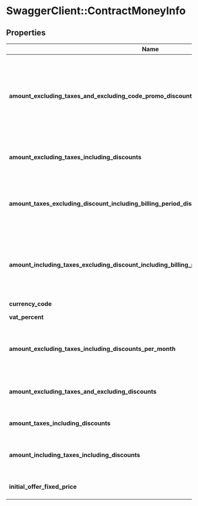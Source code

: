 # SwaggerClient::ContractMoneyInfo

## Properties
Name | Type | Description | Notes
------------ | ------------- | ------------- | -------------
**amount_excluding_taxes_and_excluding_code_promo_discount_including_billing_period_discount** | **Float** | The amount excluding taxes and excluding code promo discount including billing period discount. | [optional] 
**amount_excluding_taxes_including_discounts** | **Float** | The amount excluding taxes including discounts. | [optional] 
**amount_taxes_excluding_discount_including_billing_period_discount** | **Float** | The taxes excluding discount including billing period discount. | [optional] 
**amount_including_taxes_excluding_discount_including_billing_period_discount** | **Float** | The amount including taxes excluding discount including billing period discount. | [optional] 
**currency_code** | [**BeezUPCommonCurrencyCode**](BeezUPCommonCurrencyCode.md) |  | [optional] 
**vat_percent** | **Float** | The VAT percent. | [optional] 
**amount_excluding_taxes_including_discounts_per_month** | **Float** | The amount excluding taxes including discounts per month. | [optional] 
**amount_excluding_taxes_and_excluding_discounts** | **Float** | The amount excluding taxes and excluding discounts. | [optional] 
**amount_taxes_including_discounts** | **Float** | Taxes including discounts. | [optional] 
**amount_including_taxes_including_discounts** | **Float** | The amount including taxes including discounts. | [optional] 
**initial_offer_fixed_price** | **Float** | The initial offer fixed price. | [optional] 


